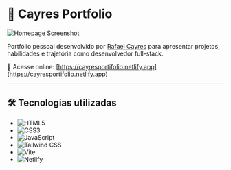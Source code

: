 # 🚀 Cayres Portfolio

![Homepage Screenshot](./screenshot.png)

Portfólio pessoal desenvolvido por [Rafael Cayres](https://www.linkedin.com/in/cayress/) para apresentar projetos, habilidades e trajetória como desenvolvedor full-stack.

🔗 Acesse online: [https://cayresportifolio.netlify.app](https://cayresportifolio.netlify.app)

---

## 🛠️ Tecnologias utilizadas

- ![HTML5](https://img.shields.io/badge/-HTML5-E34F26?logo=html5&logoColor=white&style=flat)
- ![CSS3](https://img.shields.io/badge/-CSS3-1572B6?logo=css3&logoColor=white&style=flat)
- ![JavaScript](https://img.shields.io/badge/-JavaScript-F7DF1E?logo=javascript&logoColor=black&style=flat)
- ![Tailwind CSS](https://img.shields.io/badge/-TailwindCSS-38B2AC?logo=tailwind-css&logoColor=white&style=flat)
- ![Vite](https://img.shields.io/badge/-Vite-646CFF?logo=vite&logoColor=white&style=flat)
- ![Netlify](https://img.shields.io/badge/-Netlify-00C7B7?logo=netlify&logoColor=white&style=flat)
